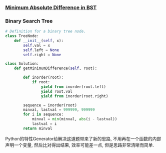 ### [Minimum Absolute Difference in BST](https://leetcode.com/problems/minimum-absolute-difference-in-bst/)


### Binary Search Tree


```Python
# Definition for a binary tree node.
class TreeNode:
    def __init__(self, x):
        self.val = x
        self.left = None
        self.right = None

class Solution:
    def getMinimumDifference(self, root):

        def inorder(root):
            if root:
                yield from inorder(root.left)
                yield root.val
                yield from inorder(root.right)

        sequence = inorder(root)
        minval, lastval = 999999, 999999
        for i in sequence:
            minval = min(minval, abs(i - lastval))
            lastval = i
        return minval
```

Python的特性Generator给解决这道题带来了新的思路, 不用再在一个函数的内部声明一个变量, 然后比对得出结果, 效率可能差一点, 但是思路非常清晰而简单.
